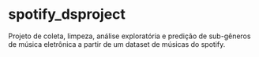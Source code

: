 # spotify_dsproject
Projeto de coleta, limpeza, análise exploratória e predição de sub-gêneros de música eletrônica a partir de um dataset de músicas do spotify.
